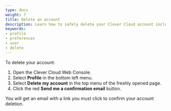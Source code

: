 ```yaml
---
type: docs
weight: 7
title: Delete an account
description: Learn how to safely delete your Clever Cloud account including data backup procedures and account closure steps
keywords:
- profile
- preferences
- user
- delete
---
```


To delete your account:

1. Open the Clever Cloud Web Console.
2. Select **Profile** in the bottom left menu.
3. Select **Delete my account** in the top menu of the freshly opened page.
4. Click the red **Send me a confirmation email** button.

You will get an email with a link you must click to confirm your account deletion.
